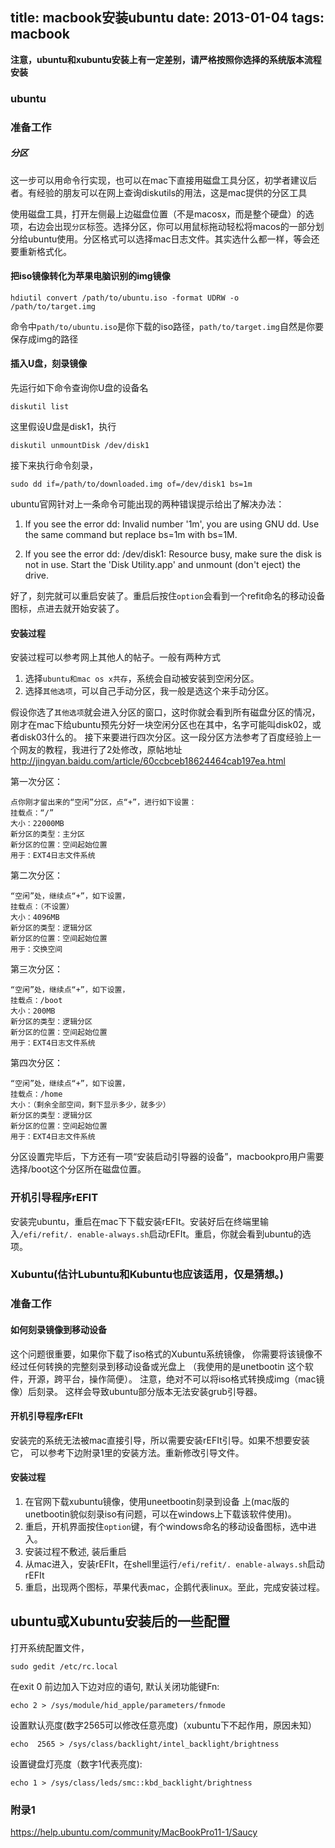 title: macbook安装ubuntu
date: 2013-01-04
tags: macbook
---

__注意，ubuntu和xubuntu安装上有一定差别，请严格按照你选择的系统版本流程安装__

<!--more-->

### ubuntu
### 准备工作
##### 分区
这一步可以用命令行实现，也可以在mac下直接用磁盘工具分区，初学者建议后者。有经验的朋友可以在网上查询diskutils的用法，这是mac提供的分区工具

使用磁盘工具，打开左侧最上边磁盘位置（不是macosx，而是整个硬盘）的选项，右边会出现`分区`标签。选择分区，你可以用鼠标拖动轻松将macos的一部分划分给ubuntu使用。分区格式可以选择mac日志文件。其实选什么都一样，等会还要重新格式化。

#### 把iso镜像转化为苹果电脑识别的img镜像

    hdiutil convert /path/to/ubuntu.iso -format UDRW -o /path/to/target.img

命令中`path/to/ubuntu.iso`是你下载的iso路径，`path/to/target.img`自然是你要保存成img的路径

#### 插入U盘，刻录镜像
先运行如下命令查询你U盘的设备名

    diskutil list

这里假设U盘是disk1，执行

    diskutil unmountDisk /dev/disk1

接下来执行命令刻录，

    sudo dd if=/path/to/downloaded.img of=/dev/disk1 bs=1m

ubuntu官网针对上一条命令可能出现的两种错误提示给出了解决办法：

1. If you see the error dd: Invalid number '1m', you are using GNU dd. Use the same command but replace bs=1m with bs=1M.

2. If you see the error dd: /dev/disk1: Resource busy, make sure the disk is not in use. Start the 'Disk Utility.app' and unmount (don't eject) the drive.

好了，刻完就可以重启安装了。重启后按住`option`会看到一个refit命名的移动设备图标，点进去就开始安装了。

#### 安装过程
安装过程可以参考网上其他人的帖子。一般有两种方式

1. 选择`ubuntu和mac os x共存`，系统会自动被安装到空闲分区。
2. 选择`其他选项`，可以自己手动分区，我一般是选这个来手动分区。

假设你选了`其他选项`就会进入分区的窗口，这时你就会看到所有磁盘分区的情况，刚才在mac下给ubuntu预先分好一块空闲分区也在其中，名字可能叫disk02，或者disk03什么的。
接下来要进行四次分区。这一段分区方法参考了百度经验上一个网友的教程，我进行了2处修改，原帖地址<http://jingyan.baidu.com/article/60ccbceb18624464cab197ea.html>

第一次分区：

    点你刚才留出来的“空闲”分区，点“+”，进行如下设置：
    挂载点：“/”
    大小：22000MB
    新分区的类型：主分区
    新分区的位置：空间起始位置
    用于：EXT4日志文件系统

第二次分区：

    “空闲”处，继续点“+”，如下设置，
    挂载点：（不设置）
    大小：4096MB
    新分区的类型：逻辑分区
    新分区的位置：空间起始位置
    用于：交换空间

第三次分区：

    “空闲”处，继续点“+”，如下设置，
    挂载点：/boot
    大小：200MB
    新分区的类型：逻辑分区
    新分区的位置：空间起始位置
    用于：EXT4日志文件系统

第四次分区：

    “空闲”处，继续点“+”，如下设置，
    挂载点：/home
    大小：（剩余全部空间，剩下显示多少，就多少）
    新分区的类型：逻辑分区
    新分区的位置：空间起始位置
    用于：EXT4日志文件系统

分区设置完毕后，下方还有一项“安装启动引导器的设备”，macbookpro用户需要选择/boot这个分区所在磁盘位置。

### 开机引导程序rEFIT
安装完ubuntu，重启在mac下下载安装rEFIt。安装好后在终端里输入`/efi/refit/. enable-always.sh`启动rEFIt。重启，你就会看到ubuntu的选项。



### Xubuntu(估计Lubuntu和Kubuntu也应该适用，仅是猜想。)
### 准备工作
#### 如何刻录镜像到移动设备
这个问题很重要，如果你下载了iso格式的Xubuntu系统镜像，
你需要将该镜像不经过任何转换的完整刻录到移动设备或光盘上
（我使用的是unetbootin 这个软件，开源，跨平台，操作简便）。
注意，绝对不可以将iso格式转换成img（mac镜像）后刻录。
这样会导致ubuntu部分版本无法安装grub引导器。

#### 开机引导程序rEFIt
安装完的系统无法被mac直接引导，所以需要安装rEFIt引导。如果不想要安装它，
可以参考下边附录1里的安装方法。重新修改引导文件。

#### 安装过程

1. 在官网下载xubuntu镜像，使用uneetbootin刻录到设备
 上(mac版的unetbootin貌似刻录iso有问题，可以在windows上下载该软件使用)。
2. 重启，开机界面按住`option`键，有个windows命名的移动设备图标，选中进入。
3. 安装过程不敷述, 装后重启
4. 从mac进入，安装rEFIt，在shell里运行`/efi/refit/. enable-always.sh`启动rEFIt
5. 重启，出现两个图标，苹果代表mac，企鹅代表linux。至此，完成安装过程。


## ubuntu或Xubuntu安装后的一些配置
打开系统配置文件，

    sudo gedit /etc/rc.local

在exit 0 前边加入下边对应的语句,
默认关闭功能键Fn:

    echo 2 > /sys/module/hid_apple/parameters/fnmode

设置默认亮度(数字2565可以修改任意亮度)（xubuntu下不起作用，原因未知）

    echo  2565 > /sys/class/backlight/intel_backlight/brightness

设置键盘灯亮度（数字1代表亮度):

    echo 1 > /sys/class/leds/smc::kbd_backlight/brightness

### 附录1
<https://help.ubuntu.com/community/MacBookPro11-1/Saucy>

